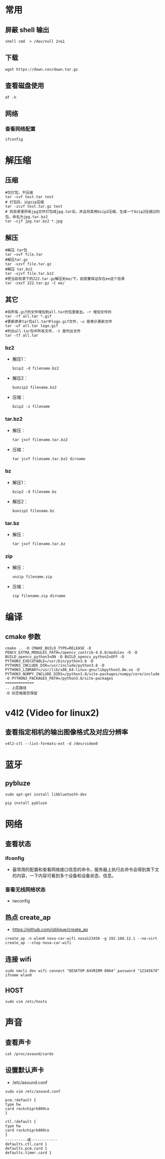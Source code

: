 # 常用

## 屏蔽 shell 输出

```shell
shell cmd  > /dev/null 2>&1
```

## 下载

```shell
wget https://down.con/down.tar.gz
```

## 查看磁盘使用

```shell
df -h
```

## 网络

### 查看网络配置

```shell
ifconfig
```



# 解压缩

## 压缩

```shell
#仅打包，不压缩
tar -cvf test.tar test
# 打包后，以gzip压缩
tar -zcvf test.tar.gz test
# 将目录里所有jpg文件打包成jpg.tar后，并且将其用bzip2压缩，生成一个bzip2压缩过的包，命名为jpg.tar.bz2
tar –cjf jpg.tar.bz2 *.jpg 
```

## 解压

```shell
#解压 tar包
tar –xvf file.tar
#解压tar.gz
tar -xzvf file.tar.gz
#解压 tar.bz2
tar -xjvf file.tar.bz2   
#把当前目录下的222.tar.gz解压到ee/下，前提要保证存在ee这个目录
tar -zxvf 222.tar.gz -C ee/
```

## 其它

```shell
#将所有.gif的文件增加到all.tar的包里面去。-r 增加文件的
tar -rf all.tar *.gif 
#更新原来tar包all.tar中logo.gif文件，-u 是表示更新文件
tar -uf all.tar logo.gif 
#列出all.tar包中所有文件，-t 是列出文件
tar -tf all.tar 
```

### bz2

- 解压1：
  
  ```shell
  bzip2 -d filename.bz2
  ```
  
- 解压2：
  
  ```shell
  bunzip2 filename.bz2
  ```
  
- 压缩：
  
  ```shell
  bzip2 -z filename
  ```

### tar.bz2

- 解压：

  ```shell
  tar jxvf filename.tar.bz2
  ```

- 压缩：

  ```shell
  tar jcvf filename.tar.bz2 dirname
  ```

### bz

- 解压1：
  
  ```shell
  bzip2 -d filename.bz
  ```
  
- 解压2：
  
  ```shell
  bunzip2 filename.bz
  ```

### tar.bz

- 解压：
  
  ```shell
  tar jxvf filename.tar.bz
  ```

### zip

- 解压：
  
  ```shell
  unzip filename.zip
  ```
- 压缩：
  
  ```shell
  zip filename.zip dirname
  ```

# 编译

## cmake 参数

```shell
cmake .. -D CMAKE_BUILD_TYPE=RELEASE -D PENCV_EXTRA_MODULES_PATH=/opencv_contrib-4.6.0/modules -D -D BUILD_opencv_python3=ON -D BUILD_opencv_python2=OFF -D PYTHON3_EXECUTABLE=/usr/bin/python3.8 -D PYTHON3_INCLUDE_DIR=/usr/include/python3.8 -D PYTHON3_LIBRARY=/usr/lib/x86_64-linux-gnu/libpython3.8m.so -D PYTHON3_NUMPY_INCLUDE_DIRS=/python3.8/site-packages/numpy/core/include -D PYTHON3_PACKAGES_PATH=/python3.8/site-packages
=============
.. 上层路径
-D 后空格是否保留
```

# v4l2 (Video for linux2)

## 查看指定相机的输出图像格式及对应分辨率

```shell
v4l2-ctl --list-formats-ext -d /dev/video0
```

# 蓝牙

## pybluze

```shell
sudo apt-get install libbluetooth-dev
```

```shell
pip install pybluze
```

# 网络

## 查看状态

### ifconfig

- 最常用的配置和查看网络接口信息的命令，服务器上执行此命令会得到类下文的内容，一下内容可看到多个设备和设备状态、信息。

### 查看无线网络状态

- iwconfig

## 热点 create_ap

- https://github.com/oblique/create_ap

```shell
create_ap -n wlan0 nova-car-wifi nova123456 -g 192.168.12.1 --no-virt
create_ap --stop nova-car-wifi
```

## 连接 wifi

```shell
sudo nmcli dev wifi connect "DESKTOP-84VRIRM 8964" password "12345678" ifname wlan0
```

## HOST

```shell
sudo vim /etc/hosts
```

# 声音

## 查看声卡

```shell
cat /proc/asound/cards
```

## 设置默认声卡

- /etc/asound.conf

```shell
sudo vim /etc/asound.conf
```

```
pcm.!default {
type hw
card rockchiprk809co
}

ctl.!default {
type hw
card rockchiprk809co
}
----------或------------
defaults.ctl.card 1
defaults.pcm.card 1
defaults.timer.card 1
```

